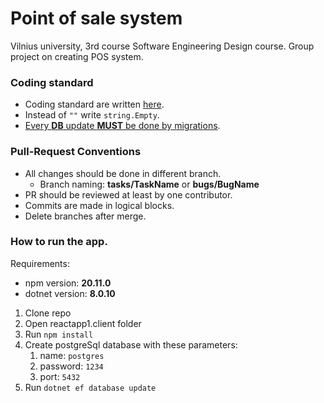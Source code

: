 # Point of sale system

Vilnius university, 3rd course Software Engineering Design course. Group project on creating POS system.

### Coding standard
- Coding standard are written [here](https://www.geeksforgeeks.org/c-sharp-coding-standards/).
- Instead of ```""``` write ```string.Empty```.
- <u>Every **DB** update **MUST** be done by migrations</u>.

### Pull-Request Conventions
- All changes should be done in different branch.
  - Branch naming: **tasks/TaskName**  or **bugs/BugName**
- PR should be reviewed at least by one contributor.
- Commits are made in logical blocks.
- Delete branches after merge.

### How to run the app.
Requirements:
- npm version: **20.11.0**
- dotnet version: **8.0.10**

1. Clone repo
2. Open reactapp1.client folder
3. Run ```npm install```
4. Create postgreSql database with these parameters:
   1. name: ```postgres```
   2. password: ```1234```
   3. port: ```5432```
5. Run ```dotnet ef database update```
